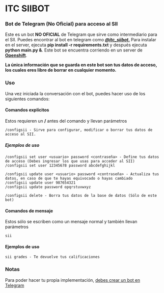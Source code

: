 # ITC SIIBOT
### Bot de Telegram (No Oficial) para acceso al SII

Este es un bot **NO OFICIAL** de Telegram que sirve como intermediario para el SII.
Puedes encontrar al bot en telegram como [**_@itc_siibot._**](http://telegram.me/itc_siibot)
Para instalar en el server, ejecuta **pip install -r requirements.txt** y después ejecuta **python main.py &**.
Este bot se encuentra corriendo en un server de [**Openshift**](https://www.openshift.com/).

**La única información que se guarda en este bot son tus datos de acceso, los cuales eres libre de borrar en cualquier momento.**

### Uso
Una vez iniciada la conversación con el bot, puedes hacer uso de los siguientes comandos:
#### Comandos explícitos
Estos requieren un **/** antes del comando y llevan parámetros
```
/configsii - Sirve para configurar, modificar o borrar tus datos de acceso al SII.
```

##### Ejemplos de uso

```
/configsii set user <usuario> password <contraseña> - Define tus datos de acceso (Debes ingresar los que usas para acceder al SII)
/configsii set user 12345678 password abcdefghijkl

/configsii update user <usuario> password <contraseña> - Actualiza tus datos, en caso de que te hayas equivocado o hayas cambiado
/configsii update user 987654321
/configsii update password opqrstuvwxyz

/configsii delete - Borra tus datos de la base de datos (Sólo de este bot)
```

#### Comandos de mensaje
Estos sólo se escriben como un mensaje normal y también llevan parámetros
```
sii
```

#### Ejemplos de uso
```
sii grades - Te devuelve tus calificaciones
```

### Notas
Para poder hacer tu propia implementación, [debes crear un bot en Telegram](https://telegram.org/blog/bot-revolution)
